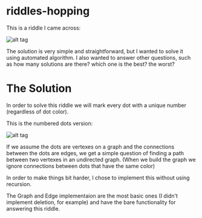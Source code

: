 # riddles-hopping
This is a riddle I came across:

![alt tag](https://raw.github.com/yaronma/riddles-hopping/master/images/original.jpg)

The solution is very simple and straightforward, but I wanted to solve it using automated algorithm. I also wanted to answer other questions, such as how many solutions are there? which one is the best? the worst?

# The Solution

In order to solve this riddle we will mark every dot with a unique number (regardless of dot color). 

This is the numbered dots version:

![alt tag](https://raw.github.com/yaronma/riddles-hopping/master/images/numbered.jpg)

If we assume the dots are vertexes on a graph and the connections between the dots are edges, we get a simple question of finding a path between two vertexes in an undirected graph. (When we build the graph we ignore connections between dots that have the same color)

In order to make things bit harder, I chose to implement this without using recursion.

The Graph and Edge implementaion are the most basic ones (I didn't implement deletion, for example) and have the bare functionality for answering this riddle.
